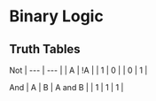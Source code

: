 # Binary Logic

## Truth Tables

Not
| --- | --- |
| A | !A |
| 1 | 0 |
| 0 | 1 |

And 
| A | B | A and B |
| 1 | 1 | 1 |
